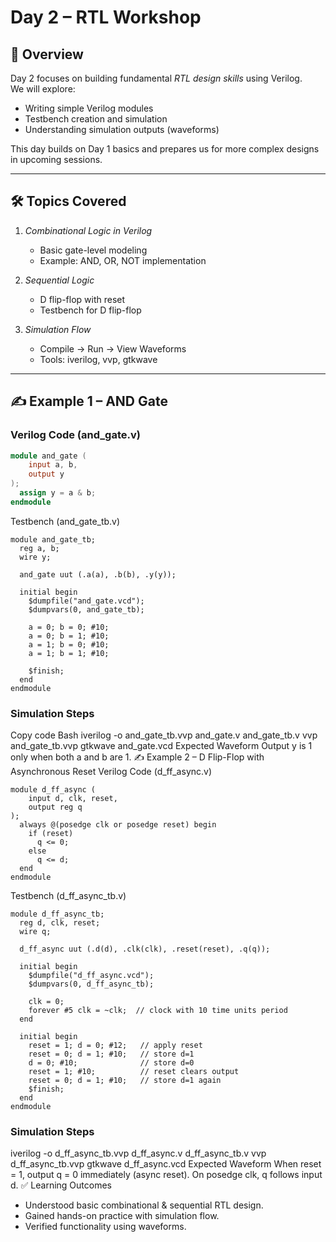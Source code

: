 # Day 2 – RTL Workshop  

## 📌 Overview  
Day 2 focuses on building fundamental *RTL design skills* using Verilog.  
We will explore:  
- Writing simple Verilog modules  
- Testbench creation and simulation  
- Understanding simulation outputs (waveforms)  

This day builds on Day 1 basics and prepares us for more complex designs in upcoming sessions.  

---

## 🛠 Topics Covered  
1. *Combinational Logic in Verilog*  
   - Basic gate-level modeling  
   - Example: AND, OR, NOT implementation  

2. *Sequential Logic*  
   - D flip-flop with reset  
   - Testbench for D flip-flop  

3. *Simulation Flow*  
   - Compile → Run → View Waveforms  
   - Tools: iverilog, vvp, gtkwave  

---

## ✍ Example 1 – AND Gate  

### Verilog Code (and_gate.v)  
```verilog
module and_gate (
    input a, b,
    output y
);
  assign y = a & b;
endmodule
```
Testbench (and_gate_tb.v)
```
module and_gate_tb;
  reg a, b;
  wire y;

  and_gate uut (.a(a), .b(b), .y(y));

  initial begin
    $dumpfile("and_gate.vcd");
    $dumpvars(0, and_gate_tb);

    a = 0; b = 0; #10;
    a = 0; b = 1; #10;
    a = 1; b = 0; #10;
    a = 1; b = 1; #10;

    $finish;
  end
endmodule
```
### Simulation Steps
Copy code
Bash
iverilog -o and_gate_tb.vvp and_gate.v and_gate_tb.v
vvp and_gate_tb.vvp
gtkwave and_gate.vcd
Expected Waveform
Output y is 1 only when both a and b are 1.
✍ Example 2 – D Flip-Flop with Asynchronous Reset
Verilog Code (d_ff_async.v)
```
module d_ff_async (
    input d, clk, reset,
    output reg q
);
  always @(posedge clk or posedge reset) begin
    if (reset)
      q <= 0;
    else
      q <= d;
  end
endmodule
```
Testbench (d_ff_async_tb.v)
```
module d_ff_async_tb;
  reg d, clk, reset;
  wire q;

  d_ff_async uut (.d(d), .clk(clk), .reset(reset), .q(q));

  initial begin
    $dumpfile("d_ff_async.vcd");
    $dumpvars(0, d_ff_async_tb);

    clk = 0;
    forever #5 clk = ~clk;  // clock with 10 time units period
  end

  initial begin
    reset = 1; d = 0; #12;   // apply reset
    reset = 0; d = 1; #10;   // store d=1
    d = 0; #10;              // store d=0
    reset = 1; #10;          // reset clears output
    reset = 0; d = 1; #10;   // store d=1 again
    $finish;
  end
endmodule
```
### Simulation Steps
iverilog -o d_ff_async_tb.vvp d_ff_async.v d_ff_async_tb.v
vvp d_ff_async_tb.vvp
gtkwave d_ff_async.vcd
Expected Waveform
When reset = 1, output q = 0 immediately (async reset).
On posedge clk, q follows input d.
✅ Learning Outcomes
- Understood basic combinational & sequential RTL design.
- Gained hands-on practice with simulation flow.
- Verified functionality using waveforms.
